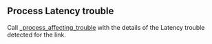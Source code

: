 ## Process Latency trouble

Call [_process_affecting_trouble](_process_affecting_trouble.md) with the details of the Latency trouble
detected for the link.